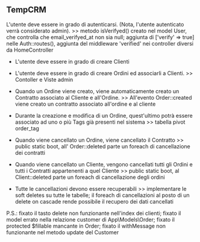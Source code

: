 ## TempCRM

L'utente deve essere in grado di autenticarsi. (Nota, l'utente autenticato verrà considerato admin). >> metodo isVerifyed() creato nel model User, che controlla che email_verifyed_at non sia null; aggiunta di ['verify' => true] nelle Auth::routes(), aggiunta del middleware 'verified' nei controller diversi da HomeController

* L'utente deve essere in grado di creare Clienti

* L'utente deve essere in grado di creare Ordini ed associarli a Clienti. >> Contoller e Viste admin

* Quando un Ordine viene creato, viene automaticamente creato un Contratto associato al Cliente e all'Ordine. >> All'evento Order::created viene creato un contratto associato all'ordine e al cliente

* Durante la creazione e modifica di un Ordine, quest'ultimo potrà essere associato ad uno o più Tags già presenti nel sistema >> tabella pivot order_tag

* Quando viene cancellato un Ordine, viene cancellato il Contratto >> public static boot, all' Order::deleted parte un foreach di cancellazione dei contratti

* Quando viene cancellato un Cliente, vengono cancellati tutti gli Ordini e tutti i Contratti appartenenti a quel Cliente >> public static boot, al Client::deleted parte un foreach di cancellazione degli ordini

* Tutte le cancellazioni devono essere recuperabili >> implementare le soft deletes su tutte le tabelle; il foreach di cancellazioni al posto di un delete on cascade rende possibile il recupero dei dati cancellati

P.S.: fixato il tasto delete non funzionante nell'index dei clienti; fixato il model errato nella relazione customer di App\Models\Order; fixato il protected $fillable mancante in Order; fixato il withMessage non funzionante nel metodo update del Customer